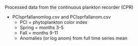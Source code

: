 Processed data from the continuous plankton recorder (CPR)

 - PCIsprfallanomlog.csv and PCIsprfallanom.csv
   - PCI = phytoplankton color index
   - Spring = months 3-5
   - Fall = months 9-11
   - Anomalies (or log anom) from full time series mean
